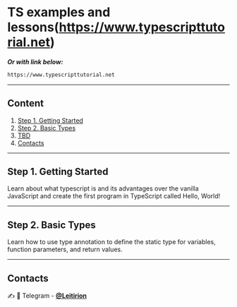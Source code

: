 # TS examples and lessons(https://www.typescripttutorial.net)
___Or with link below:___
```bash
https://www.typescripttutorial.net
```
---------
## Content
1. [Step 1. Getting Started](#Step-1.-Getting-Started)
2. [Step 2. Basic Types](#Step-2.-Basic-Types)
3. [TBD](#TBD)
4. [Contacts](#Contacts)

---------
<!-- toc -->
## Step 1. Getting Started

Learn about what typescript is and its advantages over the vanilla JavaScript and create the first program in TypeScript called Hello, World!

---------
<!-- toc -->
## Step 2. Basic Types

Learn how to use type annotation to define the static type for variables, function parameters, and return values.

---------
## Contacts
:writing_hand: :iphone: Telegram - [**@Leitirion**](https://t.me/leitirion)